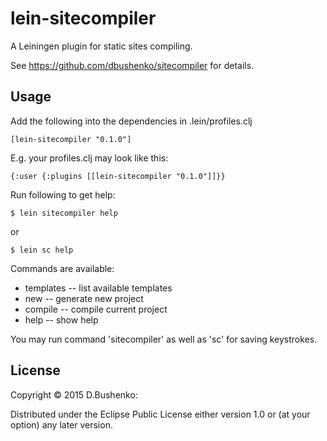 # lein-sitecompiler

A Leiningen plugin for static sites compiling.

See https://github.com/dbushenko/sitecompiler for details.

## Usage

Add the following into the dependencies in .lein/profiles.clj

    [lein-sitecompiler "0.1.0"]

E.g. your profiles.clj may look like this:

    {:user {:plugins [[lein-sitecompiler "0.1.0"]]}}

Run following to get help:

    $ lein sitecompiler help

or

    $ lein sc help

Commands are available:

* templates -- list available templates
* new <site-name> <template-name> -- generate new project
* compile -- compile current project
* help -- show help

You may run command 'sitecompiler' as well as 'sc' for saving keystrokes.

## License

Copyright © 2015 D.Bushenko:

Distributed under the Eclipse Public License either version 1.0 or (at
your option) any later version.
